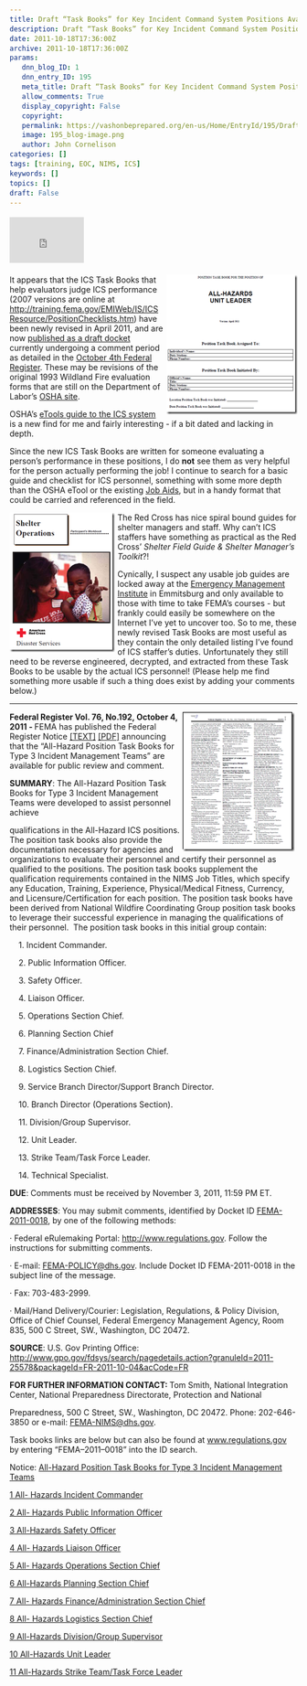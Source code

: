 ```yaml
---
title: Draft “Task Books” for Key Incident Command System Positions Available for Comment
description: Draft “Task Books” for Key Incident Command System Positions Available for Comment
date: 2011-10-18T17:36:00Z
archive: 2011-10-18T17:36:00Z
params:
   dnn_blog_ID: 1
   dnn_entry_ID: 195
   meta_title: Draft “Task Books” for Key Incident Command System Positions Available for Comment
   allow_comments: True
   display_copyright: False
   copyright: 
   permalink: https://vashonbeprepared.org/en-us/Home/EntryId/195/Draft-ldquo-Task-Books-rdquo-for-Key-Incident-Command-System-Positions-Available-for-Comment
   image: 195_blog-image.png
   author: John Cornelison
categories: []
tags: [training, EOC, NIMS, ICS]
keywords: []
topics: []
draft: False
---
```


<div class="wlWriterHeaderFooter" style="padding-bottom: 4px; margin: 0px; padding-left: 0px; padding-right: 0px; float: none; padding-top: 4px;"><iframe src="http://www.facebook.com/widgets/like.php?href=http://vashoneoc.org/Blogs/VashonPreparedness/tabid/164/EntryId/195/Draft-ldquo-Task-Books-rdquo-for-Key-Incident-Command-System-Positions-Available-for-Comment.aspx" frameborder="0" scrolling="no" style="width: 130px; height: 80px;border: medium none;"></iframe></div>
<p><a href="/images/dnnBlog/1/195/Windows-Live-Writer-New-ICS-Task-Books-Provide-Job-Descripti_7FA4-image_2.png"><img width="230" height="244" title="image" style="background-image: none;   margin: 0px 0px 5px 5px; padding-left: 0px; padding-right: 0px; display: inline; float: right;   padding-top: 0px;border: 0px;" alt="image" src="/images/dnnBlog/1/195/Windows-Live-Writer-New-ICS-Task-Books-Provide-Job-Descripti_7FA4-image_thumb.png" /></a>It appears that the ICS Task Books that help evaluators judge ICS performance (2007 versions are online at <a href="http://training.fema.gov/EMIWeb/IS/ICSResource/PositionChecklists.htm" title="http://training.fema.gov/EMIWeb/IS/ICSResource/PositionChecklists.htm">http://training.fema.gov/EMIWeb/IS/ICSResource/PositionChecklists.htm</a>) have been newly revised in April 2011, and are now <a href="http://www.gpo.gov/fdsys/search/pagedetails.action?granuleId=2011-25578&amp;packageId=FR-2011-10-04&amp;acCode=FR" target="_blank">published as a draft docket</a> currently undergoing a comment period as detailed in the <a href="http://www.gpo.gov/fdsys/pkg/FR-2011-10-04/pdf/2011-25578.pdf" target="_blank">October 4th Federal Register</a>. These may be revisions of the original 1993 Wildland Fire evaluation forms that are still on the Department of Labor&rsquo;s <a href="http://www.osha.gov/SLTC/etools/ics/ics_tasks.html" target="_blank">OSHA site</a>.</p>
<p>OSHA&rsquo;s <a href="http://www.osha.gov/SLTC/etools/ics/index.html" target="_blank">eTools guide to the ICS system</a> is a new find for me and fairly interesting - if a bit dated and lacking in depth.</p>
<p>Since the new ICS Task Books are written for someone evaluating a person&rsquo;s performance in these positions, I do <strong>not</strong> see them as very helpful for the person actually performing the job! I continue to search for a basic guide and checklist for ICS personnel, something with some more depth than the OSHA eTool or the existing <a href="http://training.fema.gov/EMIWeb/IS/ICSResource/JobAids.htm" target="_blank">Job Aids</a>, but in a handy format that could be carried and referenced in the field.</p>
<p><a href="/images/dnnBlog/1/195/Windows-Live-Writer-New-ICS-Task-Books-Provide-Job-Descripti_7FA4-image_7.png"><img width="184" height="244" title="image" style="background-image: none;   margin: 0px 5px 5px 0px; padding-left: 0px; padding-right: 0px; display: inline; float: left;   padding-top: 0px;border: 0px solid;" alt="image" src="/images/dnnBlog/1/195/Windows-Live-Writer-New-ICS-Task-Books-Provide-Job-Descripti_7FA4-image_thumb_2.png" /></a>The Red Cross has nice spiral bound guides for shelter managers and staff. Why can&rsquo;t ICS staffers have something as practical as the Red Cross&rsquo; <em>Shelter Field Guide &amp; Shelter Manager&rsquo;s Toolkit</em>?!</p>
<p>Cynically, I suspect any usable job guides are locked away at the <a href="http://training.fema.gov/EMI/" target="_blank">Emergency Management Institute</a> in Emmitsburg and only available to those with time to take FEMA&rsquo;s courses - but frankly could easily be somewhere on the Internet I&rsquo;ve yet to uncover too. So to me, these newly revised Task Books are most useful as they contain the only detailed listing I&rsquo;ve found of ICS staffer&rsquo;s duties. Unfortunately they still need to be reverse engineered, decrypted, and extracted from these Task Books to be usable by the actual ICS personnel! (Please help me find something more usable if such a thing does exist by adding your comments below.)</p>
<hr />
<p><a href="http://www.gpo.gov/fdsys/pkg/FR-2011-10-04/pdf/2011-25578.pdf" target="_blank"><img width="196" height="244" title="image" style="background-image: none;   margin: 0px 5px 5px 0px; padding-left: 0px; padding-right: 0px; display: inline; float: right;   padding-top: 0px;border: 0px;" alt="image" src="/images/dnnBlog/1/195/Windows-Live-Writer-New-ICS-Task-Books-Provide-Job-Descripti_7FA4-image_5.png" /></a><b>Federal Register Vol. 76, No.192, October 4, 2011 - </b>FEMA has published the Federal Register Notice <a href="http://www.gpo.gov/fdsys/pkg/FR-2011-10-04/html/2011-25578.htm">[TEXT]</a> <a href="http://www.gpo.gov/fdsys/pkg/FR-2011-10-04/pdf/2011-25578.pdf">[PDF]</a> announcing that the &ldquo;All-Hazard Position Task Books for Type 3 Incident Management Teams&rdquo; are available for public review and comment.&nbsp; </p>
<p><b>SUMMARY</b>: The All-Hazard Position Task Books for Type 3 Incident Management Teams were developed to assist personnel achieve </p>
<p>qualifications in the All-Hazard ICS positions. The position task books also provide the documentation necessary for agencies and organizations to evaluate their personnel and certify their personnel as qualified to the positions. The position task books supplement the qualification requirements contained in the NIMS Job Titles, which specify any Education, Training, Experience, Physical/Medical Fitness, Currency, and Licensure/Certification for each position. The position task books have been derived from National Wildfire Coordinating Group position task books to leverage their successful experience in managing the qualifications of their personnel.&nbsp; The position task books in this initial group contain:</p>
<p>&nbsp;&nbsp;&nbsp; 1. Incident Commander.</p>
<p>&nbsp;&nbsp;&nbsp; 2. Public Information Officer.</p>
<p>&nbsp;&nbsp;&nbsp; 3. Safety Officer.</p>
<p>&nbsp;&nbsp;&nbsp; 4. Liaison Officer.</p>
<p>&nbsp;&nbsp;&nbsp; 5. Operations Section Chief.</p>
<p>&nbsp;&nbsp;&nbsp; 6. Planning Section Chief</p>
<p>&nbsp;&nbsp;&nbsp; 7. Finance/Administration Section Chief.</p>
<p>&nbsp;&nbsp;&nbsp; 8. Logistics Section Chief.</p>
<p>&nbsp;&nbsp;&nbsp; 9. Service Branch Director/Support Branch Director.</p>
<p>&nbsp;&nbsp;&nbsp; 10. Branch Director (Operations Section).</p>
<p>&nbsp;&nbsp;&nbsp; 11. Division/Group Supervisor.</p>
<p>&nbsp;&nbsp;&nbsp; 12. Unit Leader.</p>
<p>&nbsp;&nbsp;&nbsp; 13. Strike Team/Task Force Leader.</p>
<p>&nbsp;&nbsp;&nbsp; 14. Technical Specialist.</p>
<p><b>DUE</b>: Comments must be received by November 3, 2011, 11:59 PM ET.</p>
<p><b>ADDRESSES</b>: You may submit comments, identified by Docket ID <span style="text-decoration: underline;">FEMA-2011-0018</span>, by one of the following methods:</p>
<p>&middot; Federal eRulemaking Portal: <a href="http://www.regulations.gov">http://www.regulations.gov</a>. Follow the instructions for submitting comments.</p>
<p>&middot; E-mail: <a href="mailto:FEMA-POLICY@dhs.gov">FEMA-POLICY@dhs.gov</a>. Include Docket ID FEMA-2011-0018 in the subject line of the message.</p>
<p>&middot; Fax: 703-483-2999.</p>
<p>&middot; Mail/Hand Delivery/Courier: Legislation, Regulations, &amp; Policy Division, Office of Chief Counsel, Federal Emergency Management Agency, Room 835, 500 C Street, SW., Washington, DC 20472.</p>
<p><b></b></p>
<p><b>SOURCE</b>: U.S. Gov Printing Office: <a href="http://www.gpo.gov/fdsys/search/pagedetails.action?granuleId=2011-25578&amp;packageId=FR-2011-10-04&amp;acCode=FR">http://www.gpo.gov/fdsys/search/pagedetails.action?granuleId=2011-25578&amp;packageId=FR-2011-10-04&amp;acCode=FR</a></p>
<p><b>FOR FURTHER INFORMATION CONTACT: </b>Tom Smith, National Integration Center, National Preparedness Directorate, Protection and National </p>
<p>Preparedness, 500 C Street, SW., Washington, DC 20472. Phone: 202-646-3850 or e-mail: <a href="mailto:FEMA-NIMS@dhs.gov">FEMA-NIMS@dhs.gov</a>.</p>
<p><b></b></p>
<p>Task books links are below but can also be found at <a href="http://www.regulations.gov/">www.regulations.gov</a> by entering &ldquo;FEMA&ndash;2011&ndash;0018&rdquo; into the ID search.&nbsp; </p>
<p>Notice: <a href="http://www.regulations.gov/#!documentDetail;D=FEMA-2011-0018-0001">All-Hazard Position Task Books for Type 3 Incident Management Teams</a></p>
<p><a href="http://www.regulations.gov/#!documentDetail;D=FEMA-2011-0018-0002">1 All- Hazards Incident Commander</a></p>
<p><a href="http://www.regulations.gov/#!documentDetail;D=FEMA-2011-0018-0003">2 All- Hazards Public Information Officer</a></p>
<p><a href="http://www.regulations.gov/#!documentDetail;D=FEMA-2011-0018-0004">3 All-Hazards Safety Officer</a></p>
<p><a href="http://www.regulations.gov/#!documentDetail;D=FEMA-2011-0018-0005">4 All- Hazards Liaison Officer</a></p>
<p><a href="http://www.regulations.gov/#!documentDetail;D=FEMA-2011-0018-0006">5 All- Hazards Operations Section Chief</a></p>
<p><a href="http://www.regulations.gov/#!documentDetail;D=FEMA-2011-0018-0007">6 All-Hazards Planning Section Chief</a></p>
<p><a href="http://www.regulations.gov/#!documentDetail;D=FEMA-2011-0018-0008">7 All- Hazards Finance/Administration Section Chief</a></p>
<p><a href="http://www.regulations.gov/#!documentDetail;D=FEMA-2011-0018-0009">8 All- Hazards Logistics Section Chief</a></p>
<p><a href="http://www.regulations.gov/#!documentDetail;D=FEMA-2011-0018-0010">9 All-Hazards Division/Group Supervisor</a></p>
<p><a href="http://www.regulations.gov/#!documentDetail;D=FEMA-2011-0018-0011">10 All-Hazards Unit Leader</a></p>
<p><a href="http://www.regulations.gov/#!documentDetail;D=FEMA-2011-0018-0012">11 All-Hazards Strike Team/Task Force Leader</a></p>
